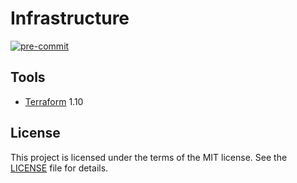 # Infrastructure

[![pre-commit](https://img.shields.io/badge/pre--commit-enabled-brightgreen?logo=pre-commit&logoColor=white)](https://github.com/pre-commit/pre-commit)

## Tools

- [Terraform](https://terraform.io) 1.10

## License

This project is licensed under the terms of the MIT license.
See the [LICENSE](LICENSE) file for details.
